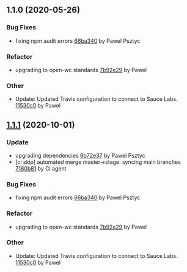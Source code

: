 <a name="1.1.0"></a>
## 1.1.0 (2020-05-26)

### Bug Fixes

* fixing npm audit errors [66ba340](https://github.com/advanced-rest-client/arc-resizable-mixin/commit/66ba3408bfcf5c8316cdffb5b5d0b9f00f7bb412) by Pawel Psztyc


### Refactor

* upgrading to open-wc standards [7b92e29](https://github.com/advanced-rest-client/arc-resizable-mixin/commit/7b92e29d243fb6adc9885004b878a95d5ce2d975) by Pawel


### Other

* Update: Updated Travis configuration to connect to Sauce Labs.
 [11530c0](https://github.com/advanced-rest-client/arc-resizable-mixin/commit/11530c022697efba3d9820dc885b63b58773bff0) by Pawel


<a name="1.1.1"></a>
## [1.1.1](https://github.com/advanced-rest-client/arc-resizable-mixin/compare/1.0.0...1.1.1) (2020-10-01)

### Update

* upgrading dependencies [9b72e37](https://github.com/advanced-rest-client/arc-resizable-mixin/commit/9b72e37e25d421ecad86168580fdb9d559e4d449) by Pawel Psztyc
* [ci skip] automated merge master->stage. syncing main branches [7180b81](https://github.com/advanced-rest-client/arc-resizable-mixin/commit/7180b81a7985cce983a3494f7b3f1122ed1ad92a) by Ci agent


### Bug Fixes

* fixing npm audit errors [66ba340](https://github.com/advanced-rest-client/arc-resizable-mixin/commit/66ba3408bfcf5c8316cdffb5b5d0b9f00f7bb412) by Pawel Psztyc


### Refactor

* upgrading to open-wc standards [7b92e29](https://github.com/advanced-rest-client/arc-resizable-mixin/commit/7b92e29d243fb6adc9885004b878a95d5ce2d975) by Pawel


### Other

* Update: Updated Travis configuration to connect to Sauce Labs.
 [11530c0](https://github.com/advanced-rest-client/arc-resizable-mixin/commit/11530c022697efba3d9820dc885b63b58773bff0) by Pawel


